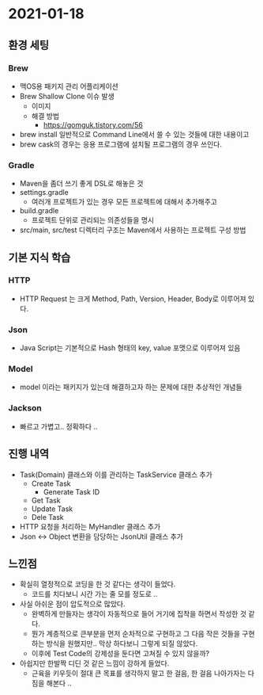 # 2021-01-18

## 환경 세팅

### Brew

- 맥OS용 패키지 관리 어플리케이션
- Brew Shallow Clone 이슈 발생
  - 이미지
  - 해결 방법
    - https://gomguk.tistory.com/56
- brew install 일반적으로 Command Line에서 쓸 수 있는 것들에 대한 내용이고
- brew cask의 경우는 응용 프로그램에 설치될 프로그램의 경우 쓰인다.

### Gradle

- Maven을 좀더 쓰기 좋게 DSL로 해놓은 것
- settings.gradle
  - 여러개 프로젝트가 있는 경우 모든 프로젝트에 대해서 추가해주고
- build.gradle
  - 프로젝트 단위로 관리되는 의존성들을 명시
- src/main, src/test 디렉터리 구조는 Maven에서 사용하는 프로젝트 구성 방법

## 기본 지식 학습

### HTTP

- HTTP Request 는 크게 Method, Path, Version, Header, Body로 이루어져 있다.

### Json

- Java Script는 기본적으로 Hash 형태의 key, value 포맷으로 이루어져 있음

### Model

- model 이라는 패키지가 있는데 해결하고자 하는 문제에 대한 추상적인 개념들

### Jackson

- 빠르고 가볍고.. 정확하다 ..

## 진행 내역

- Task(Domain) 클래스와 이를 관리하는 TaskService 클래스 추가
  - Create Task
    - Generate Task ID
  - Get Task
  - Update Task
  - Dele Task
- HTTP 요청을 처리하는 MyHandler 클래스 추가
- Json ↔ Object 변환을 담당하는 JsonUtil 클래스 추가

## 느낀점

- 확실히 열정적으로 코딩을 한 것 같다는 생각이 들었다.
  - 코드를 치다보니 시간 가는 줄 모를 정도로 ..
- 사실 아쉬운 점이 압도적으로 많았다.
  - 완벽하게 만들자는 생각이 자동적으로 들어 거기에 집착을 하면서 작성한 것 같다.
  - 뭔가 계층적으로 큰부분을 먼저 순차적으로 구현하고 그 다음 작은 것들을 구현하는 방식을 원했지만.. 막상 하다보니 그렇게 되질 않았다.
  - 이후에 Test Code의 강제성을 둔다면 고쳐질 수 있지 않을까?
- 아쉽지만 한발짝 디딘 것 같은 느낌이 강하게 들었다.
  - 근육을 키우듯이 절대 큰 목표를 생각하지 말고 한 걸음, 한 걸음 나아가자는 다짐을 해본다 ..